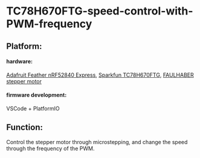 # TC78H670FTG-speed-control-with-PWM-frequency

## Platform:
#### hardware:
[Adafruit Feather nRF52840 Express](https://www.adafruit.com/product/4062),
[Sparkfun TC78H670FTG](https://www.sparkfun.com/products/16836),
[FAULHABER stepper motor](https://www.faulhaber.com/en/products/series/dm0620/)

#### firmware development:
VSCode + PlatformIO

## Function:
Control the stepper motor through microstepping, and change the speed through the frequency of the PWM.
